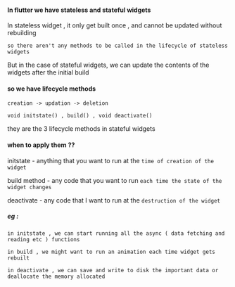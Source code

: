 #### In flutter we have stateless and stateful widgets


In stateless widget , it only get built once , and cannot be updated without rebuilding

    so there aren't any methods to be called in the lifecycle of stateless widgets

But in the case of stateful widgets, we can update the contents of the widgets after the initial build


#### so we have lifecycle methods

    creation -> updation -> deletion
    
    void initstate() , build() , void deactivate()
    
they are the 3 lifecycle methods in stateful widgets

#### when to apply them ??

initstate - anything that you want to run at the `time of creation of the widget`

build method - any code that you want to run `each time the state of the widget changes`

deactivate - any code that I want to run at the `destruction of the widget`


##### eg :
      
    in initstate , we can start running all the async ( data fetching and reading etc ) functions 
    
    in build , we might want to run an animation each time widget gets rebuilt
    
    in deactivate , we can save and write to disk the important data or deallocate the memory allocated


